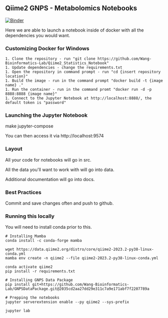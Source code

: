 ## Qiime2 GNPS - Metabolomics Notebooks

[![Binder](https://mybinder.org/badge_logo.svg)](https://mybinder.org/v2/gh/Wang-Bioinformatics-Lab/Qiime2_Statistics_Notebook/HEAD?labpath=src%2Fgnps_qiime2.ipynb)


Here we are able to launch a notebook inside of docker with all the dependencies you would want. 

### Customizing Docker for Windows
```
1. Clone the repository - run "git clone https://github.com/Wang-Bioinformatics-Lab/Qiime2_Statistics_Notebook"
1. Update dependencies - change the requirements.txt
1. Open the repository in command prompt - run "cd {insert repository location}"
1. Build the image - run in the command prompt "docker build -t {image name} ."
1. Run the container - run in the command promt "docker run -d -p 8888:8888 {image name}"
1. Connect to the Jupyter Notebook at http://localhost:8888/, the default token is "password"
```
### Launching the Jupyter Notebook

make jupyter-compose

You can then access it via http://localhost:9574

### Layout

All your code for notebooks will go in src. 

All the data you'll want to work with will go into data.

Additional documentation will go into docs. 

### Best Practices

Commit and save changes often and push to github. 

### Running this locally

You will need to install conda prior to this. 

```
# Installing Mamba
conda install -c conda-forge mamba

wget https://data.qiime2.org/distro/core/qiime2-2023.2-py38-linux-conda.yml
mamba env create -n qiime2 --file qiime2-2023.2-py38-linux-conda.yml

conda activate qiime2
pip install -r requirements.txt

# Installing GNPS Data Package
pip install git+https://github.com/Wang-Bioinformatics-Lab/GNPSDataPackage.git@2035cd2aa27dd29e311c7a9e171abf7f2207789a

# Prepping the notebooks
jupyter serverextension enable --py qiime2 --sys-prefix

jupyter lab
```
